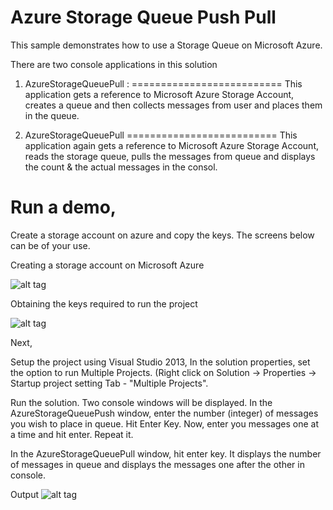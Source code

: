 Azure Storage Queue Push Pull
=============================

This sample demonstrates how to use a Storage Queue on Microsoft Azure. 

There are two console applications in this solution

1. AzureStorageQueuePull :
==========================
   This application gets a reference to Microsoft Azure Storage Account, creates a queue and then collects messages from user and places them in the queue. 

2. AzureStorageQueuePull
==========================
   This application again gets a reference to Microsoft Azure Storage Account, reads the storage queue, pulls the messages from queue and displays the count & the actual messages in the consol.

   
Run a demo, 
============================
Create a storage account on azure and copy the keys. The screens below can be of your use.

Creating a storage account on Microsoft Azure

![alt tag](http://s28.postimg.org/xvvyyx6dp/Create_Storage_Account.png)


Obtaining the keys required to run the project

![alt tag](http://s3.postimg.org/6yx430jlf/Find_Keys.png)

Next,

Setup the project using Visual Studio 2013, In the solution properties, set the option to run Multiple Projects.
(Right click on Solution -> Properties -> Startup project setting Tab - "Multiple Projects".

Run the solution. Two console windows will be displayed. 
In the AzureStorageQueuePush window, enter the number (integer) of messages you wish to place in queue. Hit Enter Key.
Now, enter you messages one at a time and hit enter. Repeat it.

In the AzureStorageQueuePull window, hit enter key. It displays the number of messages in queue and displays the messages one after the other in console.

Output
![alt tag](http://s9.postimg.org/bbq0bi567/Output.png)

